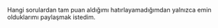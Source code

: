 Hangi sorulardan tam puan aldığımı hatırlayamadığımdan yalnızca emin olduklarımı paylaşmak istedim.
